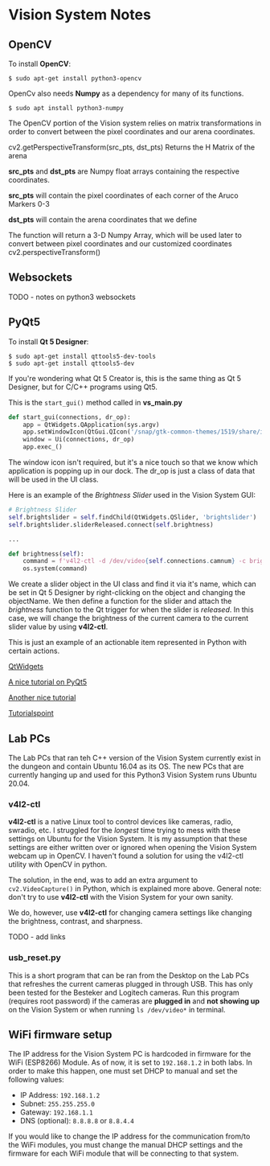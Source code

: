 # Vision System Notes

## OpenCV
To install **OpenCV**:
```
$ sudo apt-get install python3-opencv
```
OpenCv also needs **Numpy** as a dependency for many of its functions.
```
$ sudo apt install python3-numpy
```
The OpenCV portion of the Vision system relies on matrix transformations in order to convert between the pixel coordinates and our arena coordinates.

cv2.getPerspectiveTransform(src_pts, dst_pts)
Returns the H Matrix of the arena

**src_pts** and **dst_pts** are Numpy float arrays containing the respective coordinates.

**src_pts** will contain the pixel coordinates of each corner of the Aruco Markers 0-3


**dst_pts** will contain the arena coordinates that we define

The function will return a 3-D Numpy Array, which will be used later to convert between pixel coordinates and our customized coordinates
cv2.perspectiveTransform()

## Websockets
TODO - notes on python3 websockets

## PyQt5
To install **Qt 5 Designer**:
```
$ sudo apt-get install qttools5-dev-tools
$ sudo apt-get install qttools5-dev
```
If you're wondering what Qt 5 Creator is, this is the same thing as Qt 5 Designer, but for C/C++ 
programs using Qt5.

This is the `start_gui()` method called in **vs_main.py**
```python
def start_gui(connections, dr_op):
    app = QtWidgets.QApplication(sys.argv)
    app.setWindowIcon(QtGui.QIcon('/snap/gtk-common-themes/1519/share/icons/elementary-xfce/categories/48/applications-arcade.png'))
    window = Ui(connections, dr_op)
    app.exec_()
```

The window icon isn't required, but it's a nice touch so that we know which application is
popping up in our dock. The dr_op is just a class of data that will be used in the UI class.

Here is an example of the *Brightness Slider* used in the Vision System GUI:
```python
# Brightness Slider
self.brightslider = self.findChild(QtWidgets.QSlider, 'brightslider')
self.brightslider.sliderReleased.connect(self.brightness)

...

def brightness(self):
    command = f'v4l2-ctl -d /dev/video{self.connections.camnum} -c brightness={self.brightslider.value()}'
    os.system(command)
```

We create a slider object in the UI class and find it via it's name, which can be set in Qt 5 Designer by 
right-clicking on the object and changing the objectName. We then define a function for the slider and 
attach the *brightness* function to the Qt trigger for when the slider is *released*. In this case, we 
will change the brightness of the current camera to the current slider value by using **v4l2-ctl**.

This is just an example of an actionable item represented in Python with certain actions.

[QtWidgets](https://doc.qt.io/qtforpython/PySide6/QtWidgets/index.html#module-PySide6.QtWidgets)

[A nice tutorial on PyQt5](https://www.blog.pythonlibrary.org/2021/09/29/create-gui/)

[Another nice tutorial](https://nitratine.net/blog/post/how-to-import-a-pyqt5-ui-file-in-a-python-gui/)

[Tutorialspoint](https://www.tutorialspoint.com/pyqt5/pyqt5_introduction.htm)


## Lab PCs
The Lab PCs that ran teh C++ version of the Vision System currently exist in the dungeon
and contain Ubuntu 16.04 as its OS. The new PCs that are currently hanging up and used for
this Python3 Vision System runs Ubuntu 20.04.


### v4l2-ctl
**v4l2-ctl** is a native Linux tool to control devices like cameras, radio, swradio, etc. I 
struggled for the *longest* time trying to mess with these settings on Ubuntu for the Vision 
System. It is my assumption that these settings are either written over or ignored when opening 
the Vision System webcam up in OpenCV. I haven't found a solution for using the v4l2-ctl utility
with OpenCV in python. 

The solution, in the end, was to add an extra argument to `cv2.VideoCapture()` in Python, which
is explained more above. General note: don't try to use **v4l2-ctl** with the Vision System for your 
own sanity.

We do, however, use **v4l2-ctl** for changing camera settings like changing the brightness, contrast, 
and sharpness. 

TODO - add links

### usb_reset.py
This is a short program that can be ran from the Desktop on the Lab PCs that 
refreshes the current cameras plugged in through USB. This has only been tested
for the Besteker and Logitech cameras. Run this program (requires root password)
if the cameras are **plugged in** and **not showing up** on the Vision System or 
when running `ls /dev/video*` in terminal.

## WiFi firmware setup
The IP address for the Vision System PC is hardcoded in firmware for the WiFi 
(ESP8266) Module. As of now, it is set to `192.168.1.2` in both labs. In order 
to make this happen, one must set DHCP to manual and set the following values:

- IP Address: `192.168.1.2`
- Subnet: `255.255.255.0`
- Gateway: `192.168.1.1`
- DNS (optional): `8.8.8.8` or `8.8.4.4`

If you would like to change the IP address for the communication from/to the WiFi modules, 
you must change the manual DHCP settings and the firmware for each WiFi module that will be 
connecting to that system.

